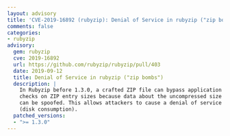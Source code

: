 ```yaml
---
layout: advisory
title: 'CVE-2019-16892 (rubyzip): Denial of Service in rubyzip ("zip bombs")'
comments: false
categories:
- rubyzip
advisory:
  gem: rubyzip
  cve: 2019-16892
  url: https://github.com/rubyzip/rubyzip/pull/403
  date: 2019-09-12
  title: Denial of Service in rubyzip ("zip bombs")
  description: |
    In Rubyzip before 1.3.0, a crafted ZIP file can bypass application
    checks on ZIP entry sizes because data about the uncompressed size
    can be spoofed. This allows attackers to cause a denial of service
    (disk consumption).
  patched_versions:
  - ">= 1.3.0"
---
```

